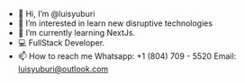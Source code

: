 - 👋 Hi, I’m @luisyuburi
- 👀 I’m interested in learn new disruptive technologies
- 🌱 I’m currently learning NextJs.
- 💻 FullStack Developer.
- 📫 How to reach me
Whatsapp: +1 (804) 709 - 5520
Email: luisyuburi@outlook.com

<!---
luisyuburi/luisyuburi is a ✨ special ✨ repository because its `README.md` (this file) appears on your GitHub profile.
You can click the Preview link to take a look at your changes.
--->
